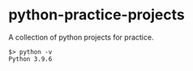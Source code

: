 # python-practice-projects
A collection of python projects for practice.

    $> python -v
    Python 3.9.6
